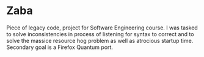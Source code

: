 # Zaba

Piece of legacy code, project for Software Engineering course.
I was tasked to solve inconsistencies in process of listening for syntax to correct and to solve the massice resource hog problem as well as atrocious startup time.
Secondary goal is a Firefox Quantum port.
